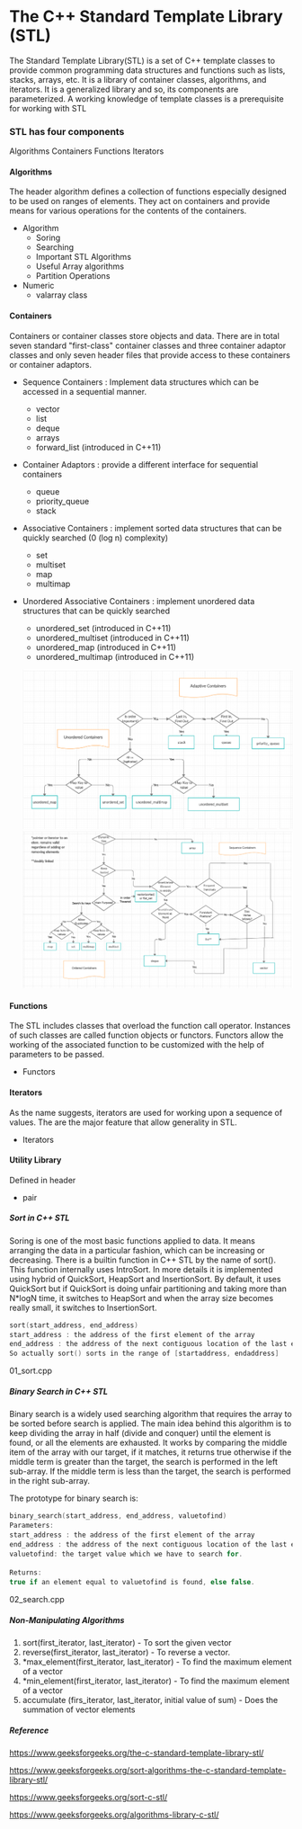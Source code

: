 # The C++ Standard Template Library (STL)

The Standard Template Library(STL) is a set of C++ template classes to provide common programming data structures
and functions such as lists, stacks, arrays, etc. It is a library of container classes, algorithms, and iterators.
It is a generalized library and so, its components are parameterized. A working knowledge of template classes is a prerequisite
for working with STL

### STL has four components
Algorithms
Containers
Functions
Iterators

#### Algorithms
The header algorithm defines a collection of functions especially designed to be used on ranges of elements.
They act on containers and provide means for various operations for the contents of the containers.
* Algorithm
	* Soring
	* Searching
	* Important STL Algorithms
	* Useful Array algorithms
	* Partition Operations
* Numeric
	* valarray class

#### Containers
Containers or container classes store objects and data. There are in total seven standard "first-class" container classes
and three container adaptor classes and only seven header files that provide access to these containers or container adaptors.

* Sequence Containers : Implement data structures which can be accessed in a sequential manner.
	* vector
	* list
	* deque
	* arrays
	* forward_list (introduced in C++11)
* Container Adaptors : provide a different interface for sequential containers
	* queue
	* priority_queue
	* stack
* Associative Containers : implement sorted data structures that can be quickly searched (0 (log n) complexity)
	* set
	* multiset
	* map
	* multimap
* Unordered Associative Containers : implement unordered data structures that can be quickly searched
	* unordered_set (introduced in C++11)
	* unordered_multiset (introduced in C++11)
	* unordered_map (introduced in C++11)
	* unordered_multimap (introduced in C++11)

	<img src="FlowchartOfAdaptiveContainersAndUnorderedContainers.png"></img><br/>
	<img src="FlowchartOfSequenceContainersAndOrderedContainers_2.png"></img>


#### Functions
The STL includes classes that overload the function call operator. Instances of such classes are called function objects or functors.
Functors allow the working of the associated function to be customized with the help of parameters to be passed.
* Functors

#### Iterators
As the name suggests, iterators are used for working upon a sequence of values. 
The are the major feature that allow generality in STL.
* Iterators

#### Utility Library
Defined in header <utility>
* pair


##### Sort in C++ STL
Soring is one of the most basic functions applied to data. It means arranging the data in a particular fashion, which can be
increasing or decreasing. There is a builtin function in C++ STL by the name of sort().
This function internally uses IntroSort. In more details it is implemented using hybrid of QuickSort, HeapSort and
InsertionSort. By default, it uses QuickSort but if QuickSort is doing unfair partitioning and taking more than
N*logN time, it switches to HeapSort and when the array size becomes really small, it switches to InsertionSort.

```C++
sort(start_address, end_address)
start_address : the address of the first element of the array
end_address : the address of the next contiguous location of the last element of the array.
So actually sort() sorts in the range of [startaddress, endaddress]
```
01_sort.cpp

##### Binary Search in C++ STL
Binary search is a widely used searching algorithm that requires the array to be sorted before search is applied.
The main idea behind this algorithm is to keep dividing the array in half (divide and conquer) until the element is found,
or all the elements are exhausted.
It works by comparing the middle item of the array with our target, if it matches, it returns true otherwise if the middle term
is greater than the target, the search is performed in the left sub-array.
If the middle term is less than the target, the search is performed in the right sub-array.

The prototype for binary search is:
```C++
binary_search(start_address, end_address, valuetofind)
Parameters:
start_address : the address of the first element of the array
end_address : the address of the next contiguous location of the last element of the array.
valuetofind: the target value which we have to search for.

Returns:
true if an element equal to valuetofind is found, else false.
```
02_search.cpp

##### Non-Manipulating Algorithms
1. sort(first_iterator, last_iterator) - To sort the given vector
2. reverse(first_iterator, last_iterator) - To reverse a vector.
3. *max_element(first_iterator, last_iterator) - To find the maximum element of a vector
4. *min_element(first_iterator, last_iterator) - To find the maximum element of a vector
5. accumulate (firs_iterator, last_iterator, initial value of sum) - Does the summation of vector elements


##### Reference
<https://www.geeksforgeeks.org/the-c-standard-template-library-stl/>

<https://www.geeksforgeeks.org/sort-algorithms-the-c-standard-template-library-stl/>

<https://www.geeksforgeeks.org/sort-c-stl/>

<https://www.geeksforgeeks.org/algorithms-library-c-stl/>

